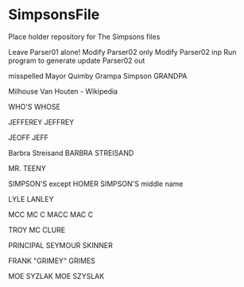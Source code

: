 # SimpsonsFile
Place holder repository for The Simpsons files

Leave Parser01 alone!
Modify Parser02 only
Modify Parser02 inp
Run program to generate update Parser02 out

misspelled
Mayor Quimby
Grampa Simpson	GRANDPA

Milhouse Van Houten - Wikipedia

WHO'S			WHOSE

JEFFEREY		JEFFREY

JEOFF			JEFF

Barbra Streisand
BARBRA STREISAND



MR. TEENY

SIMPSON'S
except HOMER SIMPSON'S middle name

LYLE LANLEY

MCC		MC C
MACC	MAC C


TROY MC CLURE

PRINCIPAL SEYMOUR SKINNER


FRANK "GRIMEY" GRIMES


MOE SYZLAK
MOE SZYSLAK